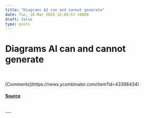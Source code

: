 ```yaml
---
title: "Diagrams AI can and cannot generate"
date: Tue, 18 Mar 2025 12:09:51 +0000
draft: false
type: posts
---
```

# Diagrams AI can and cannot generate

<br/>

<br/>
[Comments](https://news.ycombinator.com/item?id=43398434)

#### [Source](https://www.ilograph.com/blog/posts/diagrams-ai-can-and-cannot-generate/)

<br/>
---
